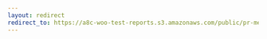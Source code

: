 ```yaml
---
layout: redirect
redirect_to: https://a8c-woo-test-reports.s3.amazonaws.com/public/pr-merge/39903/e2e/index.html
---
```

